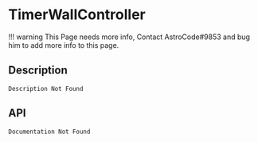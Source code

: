 # TimerWallController

!!! warning
    This Page needs more info, Contact AstroCode#9853 and bug him to add more info to this page.

## Description

    Description Not Found

## API

    Documentation Not Found
